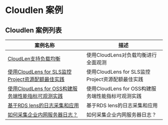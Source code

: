 # Cloudlen 案例

## Cloudlen 案例列表

| 案例名称 | 描述 |
| -- | -- |
| [CloudLen支持负载均衡](./slb.md) | 使用CloudLens对负载均衡进行全面观测 |
| [使用CloudLens for SLS监控Project资源配额最佳实践](./slsquota.md) | 使用CloudLens for SLS监控Project资源配额最佳实践 |
| [使用CloudLens for OSS构建服务端性能指标可观测实践](./ossaccess.md) | 使用CloudLens for OSS构建服务端性能指标可观测实践 |
| [基于RDS lens的日志采集和应用](./rds.md) | 基于RDS lens的日志采集和应用 |
| [如何采集企业内网服务器日志？](./logtail1.md) | 如何采集企业内网服务器日志？ |